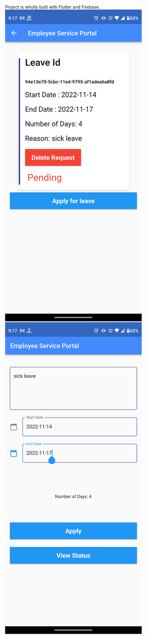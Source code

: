 Project is wholly built with Flutter and Firebase.
![Alt text](status_page.png?raw=true "App Screenshot 1")
![Alt text](leave_application.png?raw=true "App Screenshot 2")


